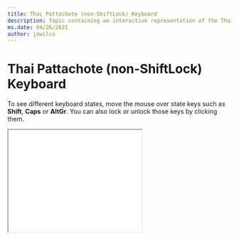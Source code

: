 ```yaml
--- 
title: Thai Pattachote (non-ShiftLock) Keyboard 
description: Topic containing an interactive representation of the Thai Pattachote (non-ShiftLock) Keyboard 
ms.date: 04/26/2021 
author: jowilco 
--- 
```

 
# Thai Pattachote (non-ShiftLock) Keyboard 
 
To see different keyboard states, move the mouse over state keys such as **Shift**, **Caps** or **AltGr**. You can also lock or unlock those keys by clicking them. 
 
<iframe src="kbdth3.html" height="230"></iframe> 
